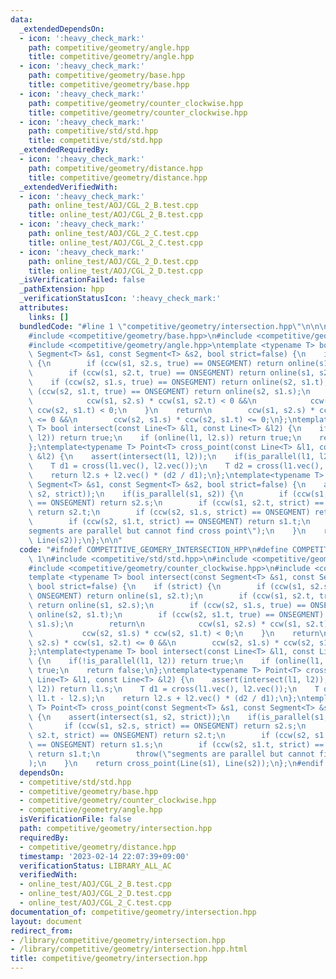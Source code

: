 ```yaml
---
data:
  _extendedDependsOn:
  - icon: ':heavy_check_mark:'
    path: competitive/geometry/angle.hpp
    title: competitive/geometry/angle.hpp
  - icon: ':heavy_check_mark:'
    path: competitive/geometry/base.hpp
    title: competitive/geometry/base.hpp
  - icon: ':heavy_check_mark:'
    path: competitive/geometry/counter_clockwise.hpp
    title: competitive/geometry/counter_clockwise.hpp
  - icon: ':heavy_check_mark:'
    path: competitive/std/std.hpp
    title: competitive/std/std.hpp
  _extendedRequiredBy:
  - icon: ':heavy_check_mark:'
    path: competitive/geometry/distance.hpp
    title: competitive/geometry/distance.hpp
  _extendedVerifiedWith:
  - icon: ':heavy_check_mark:'
    path: online_test/AOJ/CGL_2_B.test.cpp
    title: online_test/AOJ/CGL_2_B.test.cpp
  - icon: ':heavy_check_mark:'
    path: online_test/AOJ/CGL_2_C.test.cpp
    title: online_test/AOJ/CGL_2_C.test.cpp
  - icon: ':heavy_check_mark:'
    path: online_test/AOJ/CGL_2_D.test.cpp
    title: online_test/AOJ/CGL_2_D.test.cpp
  _isVerificationFailed: false
  _pathExtension: hpp
  _verificationStatusIcon: ':heavy_check_mark:'
  attributes:
    links: []
  bundledCode: "#line 1 \"competitive/geometry/intersection.hpp\"\n\n\n#include <competitive/std/std.hpp>\n\
    #include <competitive/geometry/base.hpp>\n#include <competitive/geometry/counter_clockwise.hpp>\n\
    #include <competitive/geometry/angle.hpp>\ntemplate <typename T> bool intersect(const\
    \ Segment<T> &s1, const Segment<T> &s2, bool strict=false) {\n    if (strict)\
    \ {\n        if (ccw(s1, s2.s, true) == ONSEGMENT) return online(s1, s2.t);\n\
    \        if (ccw(s1, s2.t, true) == ONSEGMENT) return online(s1, s2.s);\n    \
    \    if (ccw(s2, s1.s, true) == ONSEGMENT) return online(s2, s1.t);\n        if\
    \ (ccw(s2, s1.t, true) == ONSEGMENT) return online(s2, s1.s);\n        return\n\
    \            ccw(s1, s2.s) * ccw(s1, s2.t) < 0 &&\n            ccw(s2, s1.s) *\
    \ ccw(s2, s1.t) < 0;\n    }\n    return\n        ccw(s1, s2.s) * ccw(s1, s2.t)\
    \ <= 0 &&\n        ccw(s2, s1.s) * ccw(s2, s1.t) <= 0;\n};\ntemplate<typename\
    \ T> bool intersect(const Line<T> &l1, const Line<T> &l2) {\n    if(!is_parallel(l1,\
    \ l2)) return true;\n    if (online(l1, l2.s)) return true;\n    return false;\n\
    };\ntemplate<typename T> Point<T> cross_point(const Line<T> &l1, const Line<T>\
    \ &l2) {\n    assert(intersect(l1, l2));\n    if(is_parallel(l1, l2)) return l1.s;\n\
    \    T d1 = cross(l1.vec(), l2.vec());\n    T d2 = cross(l1.vec(), l1.t - l2.s);\n\
    \    return l2.s + l2.vec() * (d2 / d1);\n};\ntemplate<typename T> Point<T> cross_point(const\
    \ Segment<T> &s1, const Segment<T> &s2, bool strict=false) {\n    assert(intersect(s1,\
    \ s2, strict));\n    if(is_parallel(s1, s2)) {\n        if (ccw(s1, s2.s, strict)\
    \ == ONSEGMENT) return s2.s;\n        if (ccw(s1, s2.t, strict) == ONSEGMENT)\
    \ return s2.t;\n        if (ccw(s2, s1.s, strict) == ONSEGMENT) return s1.s;\n\
    \        if (ccw(s2, s1.t, strict) == ONSEGMENT) return s1.t;\n        throw(\"\
    segments are parallel but cannot find cross point\");\n    }\n    return cross_point(Line(s1),\
    \ Line(s2));\n};\n\n"
  code: "#ifndef COMPETITIVE_GEOMERY_INTERSECTION_HPP\n#define COMPETITIVE_GEOMERY_INTERSECTION_HPP\
    \ 1\n#include <competitive/std/std.hpp>\n#include <competitive/geometry/base.hpp>\n\
    #include <competitive/geometry/counter_clockwise.hpp>\n#include <competitive/geometry/angle.hpp>\n\
    template <typename T> bool intersect(const Segment<T> &s1, const Segment<T> &s2,\
    \ bool strict=false) {\n    if (strict) {\n        if (ccw(s1, s2.s, true) ==\
    \ ONSEGMENT) return online(s1, s2.t);\n        if (ccw(s1, s2.t, true) == ONSEGMENT)\
    \ return online(s1, s2.s);\n        if (ccw(s2, s1.s, true) == ONSEGMENT) return\
    \ online(s2, s1.t);\n        if (ccw(s2, s1.t, true) == ONSEGMENT) return online(s2,\
    \ s1.s);\n        return\n            ccw(s1, s2.s) * ccw(s1, s2.t) < 0 &&\n \
    \           ccw(s2, s1.s) * ccw(s2, s1.t) < 0;\n    }\n    return\n        ccw(s1,\
    \ s2.s) * ccw(s1, s2.t) <= 0 &&\n        ccw(s2, s1.s) * ccw(s2, s1.t) <= 0;\n\
    };\ntemplate<typename T> bool intersect(const Line<T> &l1, const Line<T> &l2)\
    \ {\n    if(!is_parallel(l1, l2)) return true;\n    if (online(l1, l2.s)) return\
    \ true;\n    return false;\n};\ntemplate<typename T> Point<T> cross_point(const\
    \ Line<T> &l1, const Line<T> &l2) {\n    assert(intersect(l1, l2));\n    if(is_parallel(l1,\
    \ l2)) return l1.s;\n    T d1 = cross(l1.vec(), l2.vec());\n    T d2 = cross(l1.vec(),\
    \ l1.t - l2.s);\n    return l2.s + l2.vec() * (d2 / d1);\n};\ntemplate<typename\
    \ T> Point<T> cross_point(const Segment<T> &s1, const Segment<T> &s2, bool strict=false)\
    \ {\n    assert(intersect(s1, s2, strict));\n    if(is_parallel(s1, s2)) {\n \
    \       if (ccw(s1, s2.s, strict) == ONSEGMENT) return s2.s;\n        if (ccw(s1,\
    \ s2.t, strict) == ONSEGMENT) return s2.t;\n        if (ccw(s2, s1.s, strict)\
    \ == ONSEGMENT) return s1.s;\n        if (ccw(s2, s1.t, strict) == ONSEGMENT)\
    \ return s1.t;\n        throw(\"segments are parallel but cannot find cross point\"\
    );\n    }\n    return cross_point(Line(s1), Line(s2));\n};\n#endif // COMPETITIVE_GEOMERY_INTERSECTION_HPP"
  dependsOn:
  - competitive/std/std.hpp
  - competitive/geometry/base.hpp
  - competitive/geometry/counter_clockwise.hpp
  - competitive/geometry/angle.hpp
  isVerificationFile: false
  path: competitive/geometry/intersection.hpp
  requiredBy:
  - competitive/geometry/distance.hpp
  timestamp: '2023-02-14 22:07:39+09:00'
  verificationStatus: LIBRARY_ALL_AC
  verifiedWith:
  - online_test/AOJ/CGL_2_B.test.cpp
  - online_test/AOJ/CGL_2_D.test.cpp
  - online_test/AOJ/CGL_2_C.test.cpp
documentation_of: competitive/geometry/intersection.hpp
layout: document
redirect_from:
- /library/competitive/geometry/intersection.hpp
- /library/competitive/geometry/intersection.hpp.html
title: competitive/geometry/intersection.hpp
---
```

